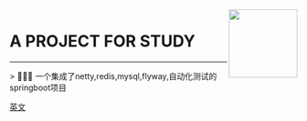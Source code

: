 <img align="right" width="120" src="https://s6.imgcdn.dev/W5Pig.jpg">

# A PROJECT FOR STUDY

<hr/>
> 🚀🚀🚀 一个集成了netty,redis,mysql,flyway,自动化测试的springboot项目

[英文]()
